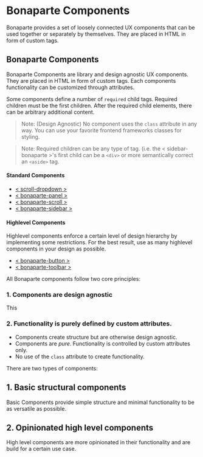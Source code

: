 # Bonaparte Components

Bonaparte provides a set of loosely connected UX components that can be used together or separately by themselves. They are placed in HTML in form of custom tags. 



## Bonaparte Components
Bonaparte Components are library and design agnostic UX components. They are placed in HTML in form of custom tags. 
Each components functionality can be customized through attributes.

Some components define a number of `required` child tags. Required children must be the first children. After the required child elements, there can be arbitrary additional content.

> Note: (Design Agnostic) No component uses the `class` attribute in any way. You can use your favorite frontend frameworks classes for styling.

> Note: Required children can be any type of tag. (i.e. the < sidebar-bonaparte >'s first child can be a `<div>` or more semantically correct an `<aside>` tag.

#### Standard Components

  - [< scroll-dropdown >](https://github.com/bonaparte/bonaparte-dropdown)
  - [< bonaparte-panel >](https://github.com/bonaparte/bonaparte-panel)
  - [< bonaparte-scroll >](https://github.com/bonaparte/bonaparte-scroll)
  - [< bonaparte-sidebar >](https://github.com/bonaparte/bonaparte-sidebar)


#### Highlevel Components
Highlevel components enforce a certain level of design hierarchy by implementing some restrictions.
For the best result, use as many highlevel components in your design as possible.

  - [< bonaparte-button >](https://github.com/bonaparte/bonaparte-button)
  - [< bonaparte-toolbar >](https://github.com/bonaparte/bonaparte-toolbar)



All Bonaparte components follow two core principles:

### 1. Components are design agnostic
This 

### 2. Functionality is purely defined by custom attributes.



- Components create structure but are otherwise design agnostic.
- Components are _pure_. Functionality is controlled by custom attributes only.
- No use of the `class` attribute to create functionality.


There are two types of components:

## 1. Basic structural components
Basic Components provide simple structure and minimal functionality to be as versatile as possible.

## 2. Opinionated high level components
High level components are more opinionated in their functionality and are build for a certain use case.